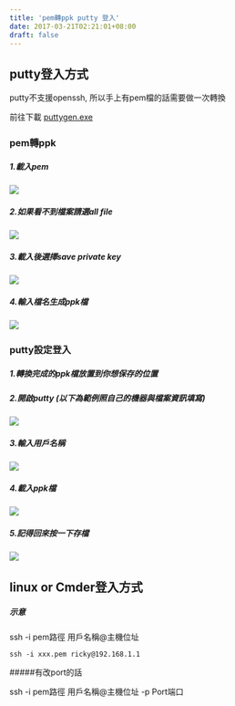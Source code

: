 ```yaml
---
title: 'pem轉ppk putty 登入'
date: 2017-03-21T02:21:01+08:00
draft: false
---
```

## putty登入方式
putty不支援openssh, 所以手上有pem檔的話需要做一次轉換

前往下載
[puttygen.exe](http://www.chiark.greenend.org.uk/~sgtatham/putty/latest.html) 

### pem轉ppk
##### 1.載入pem
<img src="http://fblog.loopbai.com/images/2017/m03-a01.jpg">

##### 2.如果看不到檔案請選all file
<img src="http://fblog.loopbai.com/images/2017/m03-a02.jpg">

##### 3.載入後選擇save private key
<img src="http://fblog.loopbai.com/images/2017/m03-a03.jpg">

#####  4.輸入檔名生成ppk檔
<img src="http://fblog.loopbai.com/images/2017/m03-a04.jpg">

### putty設定登入

##### 1.轉換完成的ppk檔放置到你想保存的位置

##### 2.開啟putty (以下為範例照自己的機器與檔案資訊填寫)
<img src="http://fblog.loopbai.com/images/2017/m03-b01.jpg">

##### 3.輸入用戶名稱
<img src="http://fblog.loopbai.com/images/2017/m03-b02.jpg">

##### 4.載入ppk檔
<img src="http://fblog.loopbai.com/images/2017/m03-b03.jpg">

##### 5.記得回來按一下存檔
<img src="http://fblog.loopbai.com/images/2017/m03-b04.jpg">


## linux or Cmder登入方式
##### 示意

ssh -i pem路徑 用戶名稱@主機位址

`ssh -i xxx.pem ricky@192.168.1.1`

#####有改port的話

ssh -i pem路徑 用戶名稱@主機位址 -p Port端口
